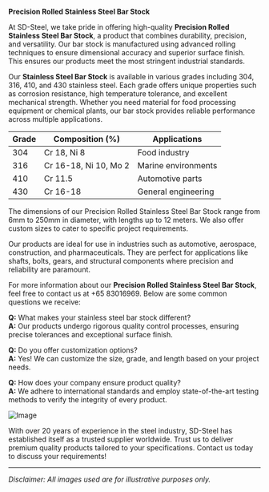 **Precision Rolled Stainless Steel Bar Stock**

At SD-Steel, we take pride in offering high-quality **Precision Rolled Stainless Steel Bar Stock**, a product that combines durability, precision, and versatility. Our bar stock is manufactured using advanced rolling techniques to ensure dimensional accuracy and superior surface finish. This ensures our products meet the most stringent industrial standards.

Our **Stainless Steel Bar Stock** is available in various grades including 304, 316, 410, and 430 stainless steel. Each grade offers unique properties such as corrosion resistance, high temperature tolerance, and excellent mechanical strength. Whether you need material for food processing equipment or chemical plants, our bar stock provides reliable performance across multiple applications.

| Grade | Composition (%) | Applications |
|-------|----------------|--------------|
| 304   | Cr 18, Ni 8    | Food industry |
| 316   | Cr 16-18, Ni 10, Mo 2 | Marine environments |
| 410   | Cr 11.5       | Automotive parts |
| 430   | Cr 16-18      | General engineering |

The dimensions of our Precision Rolled Stainless Steel Bar Stock range from 6mm to 250mm in diameter, with lengths up to 12 meters. We also offer custom sizes to cater to specific project requirements.

Our products are ideal for use in industries such as automotive, aerospace, construction, and pharmaceuticals. They are perfect for applications like shafts, bolts, gears, and structural components where precision and reliability are paramount.

For more information about our **Precision Rolled Stainless Steel Bar Stock**, feel free to contact us at +65 83016969. Below are some common questions we receive:

**Q:** What makes your stainless steel bar stock different?  
**A:** Our products undergo rigorous quality control processes, ensuring precise tolerances and exceptional surface finish.

**Q:** Do you offer customization options?  
**A:** Yes! We can customize the size, grade, and length based on your project needs.

**Q:** How does your company ensure product quality?  
**A:** We adhere to international standards and employ state-of-the-art testing methods to verify the integrity of every product.

![Image](https://github.com/user-attachments/assets/2567258e-e124-4816-932d-1809bd27ef0b)

With over 20 years of experience in the steel industry, SD-Steel has established itself as a trusted supplier worldwide. Trust us to deliver premium quality products tailored to your specifications. Contact us today to discuss your requirements!

--- 

*Disclaimer: All images used are for illustrative purposes only.*